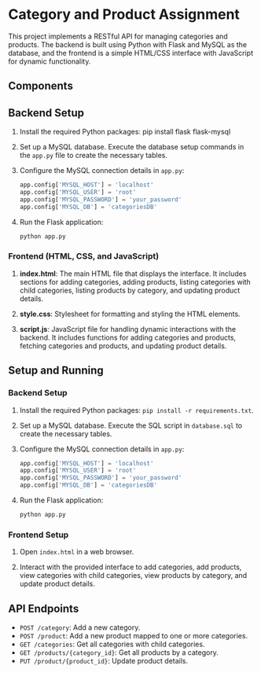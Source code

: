 # Category and Product Assignment

This project implements a RESTful API for managing categories and products. The backend is built using Python with Flask and MySQL as the database, and the frontend is a simple HTML/CSS interface with JavaScript for dynamic functionality.

## Components

## Backend Setup

1. Install the required Python packages: pip install flask flask-mysql

2. Set up a MySQL database. Execute the database setup commands in the `app.py` file to create the necessary tables.

3. Configure the MySQL connection details in `app.py`:

    ```python
    app.config['MYSQL_HOST'] = 'localhost'
    app.config['MYSQL_USER'] = 'root'
    app.config['MYSQL_PASSWORD'] = 'your_password'
    app.config['MYSQL_DB'] = 'categoriesDB'
    ```

4. Run the Flask application:

    ```bash
    python app.py
    ```


### Frontend (HTML, CSS, and JavaScript)

1. **index.html**: The main HTML file that displays the interface. It includes sections for adding categories, adding products, listing categories with child categories, listing products by category, and updating product details.

2. **style.css**: Stylesheet for formatting and styling the HTML elements.

3. **script.js**: JavaScript file for handling dynamic interactions with the backend. It includes functions for adding categories and products, fetching categories and products, and updating product details.

## Setup and Running

### Backend Setup

1. Install the required Python packages: `pip install -r requirements.txt`.

2. Set up a MySQL database. Execute the SQL script in `database.sql` to create the necessary tables.

3. Configure the MySQL connection details in `app.py`:

    ```python
    app.config['MYSQL_HOST'] = 'localhost'
    app.config['MYSQL_USER'] = 'root'
    app.config['MYSQL_PASSWORD'] = 'your_password'
    app.config['MYSQL_DB'] = 'categoriesDB'
    ```

4. Run the Flask application:

    ```bash
    python app.py
    ```

### Frontend Setup

1. Open `index.html` in a web browser.

2. Interact with the provided interface to add categories, add products, view categories with child categories, view products by category, and update product details.

## API Endpoints

- `POST /category`: Add a new category.
- `POST /product`: Add a new product mapped to one or more categories.
- `GET /categories`: Get all categories with child categories.
- `GET /products/{category_id}`: Get all products by a category.
- `PUT /product/{product_id}`: Update product details.

